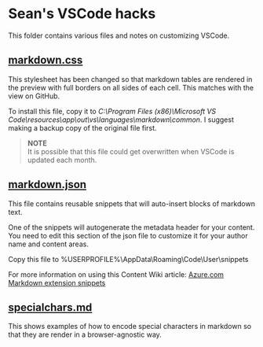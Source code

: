 # Sean's VSCode hacks

This folder contains various files and notes on customizing VSCode.

## [markdown.css](markdown.css)

This stylesheet has been changed so that markdown tables are rendered in the preview with full borders on all sides of each cell. This matches with the view on GitHub.

To install this file, copy it to *C:\Program Files (x86)\Microsoft VS Code\resources\app\out\vs\languages\markdown\common*. I suggest making a backup copy of the original file first.

> **NOTE**<br />
> It is possible that this file could get overwritten when VSCode is updated each month.

## [markdown.json](markdown.json)
This file contains reusable snippets that will auto-insert blocks of markdown text.

One of the snippets will autogenerate the metadata header for your content. You need to edit this section of the json file to customize it for your author name and content areas.

Copy this file to %USERPROFILE%\AppData\Roaming\Code\User\snippets

For more information on using this Content Wiki article: [Azure.com Markdown extension snippets](https://microsoft.sharepoint.com/teams/azurecontentguidance/wiki/Pages/Azure.com%20Markdown%20extension%20snippets.aspx)

## [specialchars.md](specialchars.md)
This shows examples of how to encode special characters in markdown so that they are render in a browser-agnostic way.